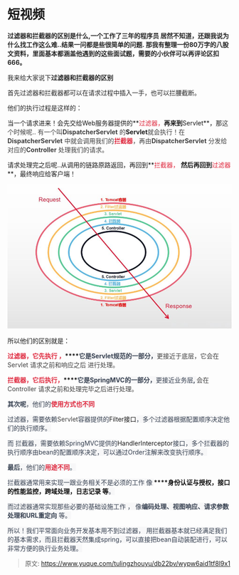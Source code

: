 # 短视频

**<font style="color:rgb(38, 38, 38);"> 过滤器和拦截器的区别是什么,一个工作了三年的程序员 居然不知道，还跟我说为什么找工作这么难..结果一问都是些很简单的问题. 那我有整理一份80万字的八股文资料，里面基本都涵盖他遇到的这些面试题，需要的小伙伴可以再评论区扣666。</font>**

**<font style="color:rgb(38, 38, 38);"></font>**

<font style="color:rgb(38, 38, 38);">我来给大家说下</font>**<font style="color:rgb(38, 38, 38);">过滤器和拦截器的区别</font>**

 

<font style="color:rgb(38, 38, 38);">首先过滤器和拦截器都可以在请求过程中插入一手，也可以拦腰截断。</font>

<font style="color:rgb(38, 38, 38);"></font>

<font style="color:rgb(38, 38, 38);">他们的执行过程是这样的：</font>

当一个请求进来！会先交给Web服务器提供的**<font style="color:#DF2A3F;">过滤器，</font>**再来到**Servlet**，那<font style="color:rgba(0, 0, 0, 0.75);">这个时候呢.. 有一个叫</font>**<font style="color:rgba(0, 0, 0, 0.75);">DispatcherServlet</font>**<font style="color:rgba(0, 0, 0, 0.75);"> 的</font>**Servlet**<font style="color:rgba(0, 0, 0, 0.75);">就会执行！在</font>**<font style="color:rgba(0, 0, 0, 0.75);">DispatcherServlet</font>**<font style="color:rgba(0, 0, 0, 0.75);"> 中就会调用我们的</font>**<font style="color:#DF2A3F;">拦截器</font>**<font style="color:rgba(0, 0, 0, 0.75);">，再由</font>**<font style="color:rgba(0, 0, 0, 0.75);">DispatcherServlet</font>**<font style="color:rgba(0, 0, 0, 0.75);"> 分发给对应的</font>**<font style="color:rgba(0, 0, 0, 0.75);">Controller</font>**<font style="color:rgba(0, 0, 0, 0.75);"> 处理我们的请求。</font>

请求处理完之后呢..从调用的链路原路返回，再回到**<font style="color:#DF2A3F;">拦截器， </font>**然后再回到**<font style="color:#DF2A3F;">过滤器</font>**，最终响应给客户端！

![1715323185717-23377dae-7374-4860-ad74-eaecbc9d7398.jpeg](./img/kgoq0byZ5frRh9eg/1715323185717-23377dae-7374-4860-ad74-eaecbc9d7398-902509.jpeg)

**<font style="color:#DF2A3F;"></font>**

所以他们的区别就是：

**<font style="color:#DF2A3F;">过滤器，它先执行 ，</font>****<font style="color:rgb(55, 65, 81);background-color:rgb(247, 247, 248);">它是Servlet规范的一部分，</font>**<font style="color:rgba(0, 0, 0, 0.75);">更接近于底层，它会在Servlet 请求之前和响应之后 进行处理。</font>

**<font style="color:#DF2A3F;"></font>**

**<font style="color:#DF2A3F;">拦截器，它后执行，</font>****<font style="color:rgb(55, 65, 81);background-color:rgb(247, 247, 248);">它是SpringMVC的一部分，</font>**<font style="color:rgb(55, 65, 81);background-color:rgb(247, 247, 248);">更接近业务层</font>**<font style="color:rgb(55, 65, 81);background-color:rgb(247, 247, 248);">, </font>**<font style="color:rgba(0, 0, 0, 0.75);">会在Controller 请求之前和处理完毕之后进行处理。</font>

  

**<font style="color:rgb(55, 65, 81);background-color:rgb(247, 247, 248);">其次呢</font>**<font style="color:rgb(55, 65, 81);background-color:rgb(247, 247, 248);">，他们的</font>**<font style="color:#DF2A3F;background-color:rgb(247, 247, 248);">使用方式也不同</font>**

<font style="color:rgb(55, 65, 81);background-color:rgb(247, 247, 248);">过滤器，需要依赖</font><font style="color:rgba(0, 0, 0, 0.75);">Servlet</font><font style="color:rgb(55, 65, 81);background-color:rgb(247, 247, 248);">容器提供的</font>Filter接口<font style="color:rgb(55, 65, 81);background-color:rgb(247, 247, 248);">，多个过滤器根据配置顺序决定他们的执行顺序。</font>

<font style="color:rgb(55, 65, 81);background-color:rgb(247, 247, 248);">而 拦截器，需要依赖SpringMVC提供的</font>HandlerInterceptor<font style="color:rgb(55, 65, 81);background-color:rgb(247, 247, 248);">接口，多个拦截器的执行顺序由bean的配置顺序决定，可以通过Order注解来改变执行顺序。</font>

<font style="color:rgb(55, 65, 81);background-color:rgb(247, 247, 248);"></font>

**<font style="color:rgb(55, 65, 81);background-color:rgb(247, 247, 248);">最后</font>**<font style="color:rgb(55, 65, 81);background-color:rgb(247, 247, 248);">，他们的</font>**<font style="color:#DF2A3F;background-color:rgb(247, 247, 248);">用途不同</font>**<font style="color:rgb(55, 65, 81);background-color:rgb(247, 247, 248);">。 </font>

<font style="color:rgb(55, 65, 81);background-color:rgb(247, 247, 248);">拦截器通常用来实现一跟业务相关不是必须的工作 像</font>**<font style="color:rgb(55, 65, 81);background-color:rgb(247, 247, 248);"> </font>****<font style="color:rgb(13, 13, 13);">身份认证与授权，接口的性能监控，跨域处理，日志记录 等</font>**<font style="color:rgb(55, 65, 81);background-color:rgb(247, 247, 248);">。</font>

<font style="color:rgb(55, 65, 81);background-color:rgb(247, 247, 248);">而过滤器通常实现那些必要的基础设施工作 ， 像</font>**<font style="color:rgb(55, 65, 81);background-color:rgb(247, 247, 248);">编码处理、视图响应、请求参数处理和URL重定向</font>**<font style="color:rgb(55, 65, 81);background-color:rgb(247, 247, 248);"> 等。</font>

<font style="color:rgb(55, 65, 81);background-color:rgb(247, 247, 248);"></font>

<font style="color:rgb(55, 65, 81);background-color:rgb(247, 247, 248);">所以！我们平常面向业务开发基本用不到过滤器， 用拦截器基本就已经满足我们的基本需求，而且拦截器天然集成spring，可以直接把bean自动装配进行，可以非常方便的执行业务处理。 </font>

<font style="color:rgb(55, 65, 81);background-color:rgb(247, 247, 248);"></font>





> 原文: <https://www.yuque.com/tulingzhouyu/db22bv/wypw6aid1tf8l9x1>